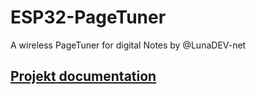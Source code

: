 # ESP32-PageTuner
A wireless PageTuner for digital Notes by @LunaDEV-net

## [Projekt documentation](https://github.com/KKSMintAG/ESP32-PageTuner/blob/documentation.md)
